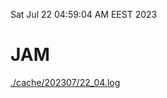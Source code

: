 Sat Jul 22 04:59:04 AM EEST 2023
# JAM
<a href='./cache/202307/22_04.log'>./cache/202307/22_04.log</a>
